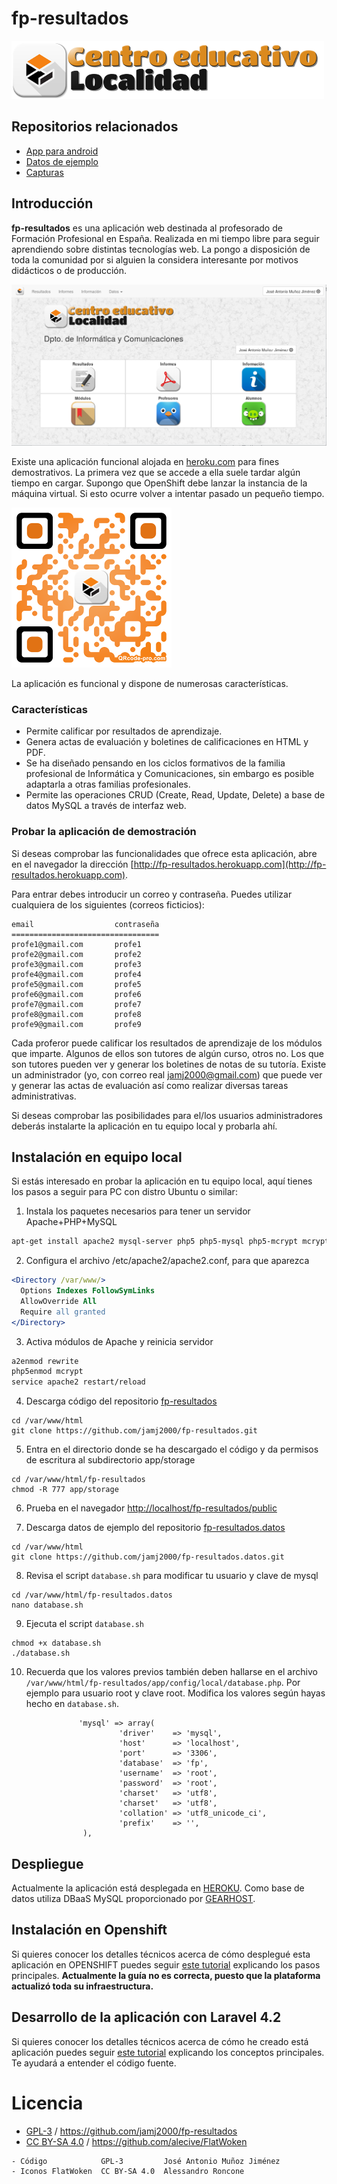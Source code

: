 # fp-resultados
![Logo de ejemplo](https://github.com/jamj2000/fp-resultados.capturas/blob/master/logo.png "Logo de ejemplo")

## Repositorios relacionados
- [App para android](https://github.com/jamj2000/fp-resultados.apk)
- [Datos de ejemplo](https://github.com/jamj2000/fp-resultados.datos)
- [Capturas](https://github.com/jamj2000/fp-resultados.capturas)


## Introducción
__fp-resultados__ es una aplicación web destinada al profesorado de Formación Profesional en España. Realizada en mi tiempo libre para seguir aprendiendo sobre distintas tecnologías web. La pongo a disposición de toda la comunidad por si alguien la considera interesante por motivos didácticos o de producción.

![Captura web](https://github.com/jamj2000/fp-resultados.capturas/blob/master/captura-web.png "Captura web")

Existe una aplicación funcional alojada en [heroku.com](http://fp-resultados.herokuapp.com) para fines demostrativos. La primera vez que se accede a ella suele tardar algún tiempo en cargar. Supongo que OpenShift debe lanzar la instancia de la máquina virtual. Si esto ocurre volver a intentar pasado un pequeño tiempo. 

![Código QR de la aplicación](https://github.com/jamj2000/fp-resultados.capturas/blob/master/fp-resultados.qr.mini.png "Logo de ejemplo")

La aplicación es funcional y dispone de numerosas características.


### Características
- Permite calificar por resultados de aprendizaje.
- Genera actas de evaluación y boletines de calificaciones en HTML y PDF.
- Se ha diseñado pensando en los ciclos formativos de la familia profesional de Informática y Comunicaciones, sin embargo es posible adaptarla a otras familias profesionales.
- Permite las operaciones CRUD (Create, Read, Update, Delete) a base de datos MySQL a través de interfaz web.


### Probar la aplicación de demostración
Si deseas comprobar las funcionalidades que ofrece esta aplicación, abre en el navegador la dirección [http://fp-resultados.herokuapp.com](http://fp-resultados.herokuapp.com).

Para entrar debes introducir un correo y contraseña.
Puedes utilizar cualquiera de los siguientes (correos ficticios):

```
email                  contraseña  
=================================
profe1@gmail.com       profe1
profe2@gmail.com       profe2
profe3@gmail.com       profe3
profe4@gmail.com       profe4
profe5@gmail.com       profe5
profe6@gmail.com       profe6
profe7@gmail.com       profe7
profe8@gmail.com       profe8
profe9@gmail.com       profe9
```
Cada proferor puede calificar los resultados de aprendizaje de los módulos que imparte.
Algunos de ellos son tutores de algún curso, otros no. Los que son tutores pueden ver y generar los boletines de notas de su tutoría. Existe un administrador (yo, con correo real jamj2000@gmail.com) que puede ver y generar las actas de evaluación así como realizar diversas tareas administrativas.

Si deseas comprobar las posibilidades para el/los usuarios administradores deberás instalarte la aplicación en tu equipo local y probarla ahí.


## Instalación en equipo local
Si estás interesado en probar la aplicación en tu equipo local, aquí tienes los pasos a seguir para PC con distro Ubuntu o similar:

1) Instala los paquetes necesarios para tener un servidor Apache+PHP+MySQL
```bash
apt-get install apache2 mysql-server php5 php5-mysql php5-mcrypt mcrypt curl git
```

2) Configura el archivo /etc/apache2/apache2.conf, para que aparezca
```apache
<Directory /var/www/>
  Options Indexes FollowSymLinks
  AllowOverride All
  Require all granted
</Directory>
```
 
3) Activa módulos de Apache y reinicia servidor
```bash
a2enmod rewrite
php5enmod mcrypt
service apache2 restart/reload
``` 
 
4) Descarga código del repositorio [fp-resultados](https://github.com/jamj2000/fp-resultados)
```
cd /var/www/html
git clone https://github.com/jamj2000/fp-resultados.git
```

5) Entra en el directorio donde se ha descargado el código y da permisos de escritura al subdirectorio app/storage
```
cd /var/www/html/fp-resultados
chmod -R 777 app/storage
```

6) Prueba en el navegador [http://localhost/fp-resultados/public](http://localhost/fp-resultados/public)

7) Descarga datos de ejemplo del repositorio [fp-resultados.datos](https://github.com/jamj2000/fp-resultados.datos)
```
cd /var/www/html
git clone https://github.com/jamj2000/fp-resultados.datos.git
```

8) Revisa el script ```database.sh``` para modificar tu usuario y clave de mysql
```
cd /var/www/html/fp-resultados.datos
nano database.sh
```

9) Ejecuta el script ```database.sh```
```
chmod +x database.sh
./database.sh
```

10) Recuerda que los valores previos también deben hallarse en el archivo ```/var/www/html/fp-resultados/app/config/local/database.php```. Por ejemplo para usuario root y clave root. Modifica los valores según hayas hecho en ```database.sh```.

```
               'mysql' => array(
                        'driver'    => 'mysql',
                        'host'      => 'localhost',
                        'port'      => '3306',
                        'database'  => 'fp',
                        'username'  => 'root',
                        'password'  => 'root',
                        'charset'   => 'utf8',
                        'charset'   => 'utf8',
                        'collation' => 'utf8_unicode_ci',
                        'prefix'    => '',
                ),

```


## Despliegue

Actualmente la aplicación está desplegada en [HEROKU](https://www.heroku.com). Como base de datos utiliza DBaaS MySQL proporcionado por [GEARHOST](https://gearhost.com).


## Instalación en Openshift

Si quieres conocer los detalles técnicos acerca de cómo desplegué esta aplicación en OPENSHIFT puedes seguir [este tutorial](https://github.com/jamj2000/fp-resultados/blob/master/INSTALACION.md) explicando los pasos principales. **Actualmente la guía no es correcta, puesto que la plataforma actualizó toda su infraestructura.**


## Desarrollo de la aplicación con Laravel 4.2

Si quieres conocer los detalles técnicos acerca de cómo he creado está aplicación puedes seguir [este tutorial](https://github.com/jamj2000/fp-resultados/blob/master/DESARROLLO.md) explicando los conceptos principales. Te ayudará a entender el código fuente.


# Licencia

* [GPL-3](http://www.gnu.org/licenses/gpl-3.0.html) / <https://github.com/jamj2000/fp-resultados>
* [CC BY-SA 4.0](https://creativecommons.org/licenses/by-sa/4.0/) / <https://github.com/alecive/FlatWoken>

```
- Código            GPL-3         José Antonio Muñoz Jiménez
- Iconos FlatWoken  CC BY-SA 4.0  Alessandro Roncone         
```
